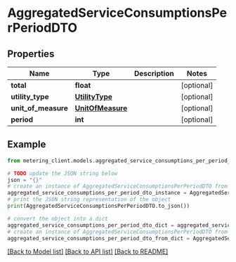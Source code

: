 # AggregatedServiceConsumptionsPerPeriodDTO


## Properties

Name | Type | Description | Notes
------------ | ------------- | ------------- | -------------
**total** | **float** |  | [optional] 
**utility_type** | [**UtilityType**](UtilityType.md) |  | [optional] 
**unit_of_measure** | [**UnitOfMeasure**](UnitOfMeasure.md) |  | [optional] 
**period** | **int** |  | [optional] 

## Example

```python
from metering_client.models.aggregated_service_consumptions_per_period_dto import AggregatedServiceConsumptionsPerPeriodDTO

# TODO update the JSON string below
json = "{}"
# create an instance of AggregatedServiceConsumptionsPerPeriodDTO from a JSON string
aggregated_service_consumptions_per_period_dto_instance = AggregatedServiceConsumptionsPerPeriodDTO.from_json(json)
# print the JSON string representation of the object
print(AggregatedServiceConsumptionsPerPeriodDTO.to_json())

# convert the object into a dict
aggregated_service_consumptions_per_period_dto_dict = aggregated_service_consumptions_per_period_dto_instance.to_dict()
# create an instance of AggregatedServiceConsumptionsPerPeriodDTO from a dict
aggregated_service_consumptions_per_period_dto_from_dict = AggregatedServiceConsumptionsPerPeriodDTO.from_dict(aggregated_service_consumptions_per_period_dto_dict)
```
[[Back to Model list]](../README.md#documentation-for-models) [[Back to API list]](../README.md#documentation-for-api-endpoints) [[Back to README]](../README.md)



